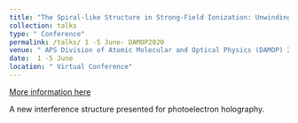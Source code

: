 ```yaml
---
title: "The Spiral-like Structure in Strong-Field Ionization: Unwinding Holographic Interference"
collection: talks
type: " Conference"
permalink: /talks/ 1 -5 June- DAMOP2020
venue: " APS Division of Atomic Molecular and Optical Physics (DAMOP) 2020"
date:  1 -5 June
location: " Virtual Conference"
---
```


[More information here]( http://meetings.aps.org/Meeting/DAMOP20/Session/N04.6)

 A new interference structure presented for photoelectron holography.
